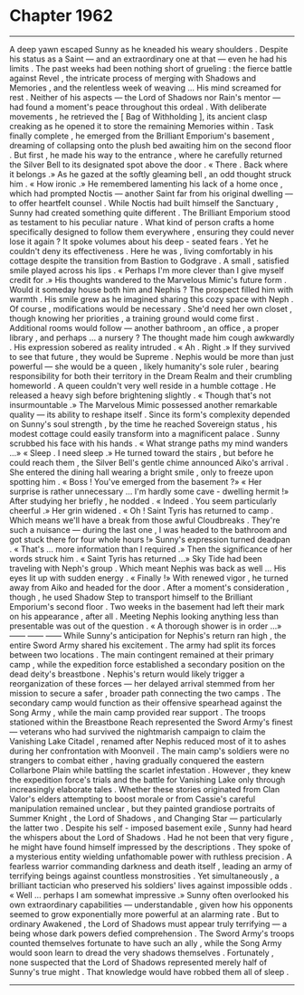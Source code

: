 
# Chapter 1962


---

A deep yawn escaped Sunny as he kneaded his weary shoulders . Despite his status as a Saint — and an extraordinary one at that — even he had his limits . The past weeks had been nothing short of grueling : the fierce battle against Revel , the intricate process of merging with Shadows and Memories , and the relentless week of weaving …
His mind screamed for rest .
Neither of his aspects — the Lord of Shadows nor Rain's mentor — had found a moment's peace throughout this ordeal .
With deliberate movements , he retrieved the [ Bag of Withholding ], its ancient clasp creaking as he opened it to store the remaining Memories within . Task finally complete , he emerged from the Brilliant Emporium's basement , dreaming of collapsing onto the plush bed awaiting him on the second floor . But first , he made his way to the entrance , where he carefully returned the Silver Bell to its designated spot above the door .
« There . Back where it belongs .»
As he gazed at the softly gleaming bell , an odd thought struck him .
« How ironic .»
He remembered lamenting his lack of a home once , which had prompted Noctis — another Saint far from his original dwelling — to offer heartfelt counsel . While Noctis had built himself the Sanctuary , Sunny had created something quite different .
The Brilliant Emporium stood as testament to his peculiar nature . What kind of person crafts a home specifically designed to follow them everywhere , ensuring they could never lose it again ? It spoke volumes about his deep - seated fears .
Yet he couldn't deny its effectiveness . Here he was , living comfortably in his cottage despite the transition from Bastion to Godgrave . A small , satisfied smile played across his lips .
« Perhaps I'm more clever than I give myself credit for .»
His thoughts wandered to the Marvelous Mimic's future form . Would it someday house both him and Nephis ? The prospect filled him with warmth .
His smile grew as he imagined sharing this cozy space with Neph . Of course , modifications would be necessary . She'd need her own closet , though knowing her priorities , a training ground would come first .
Additional rooms would follow — another bathroom , an office , a proper library , and perhaps … a nursery ?
The thought made him cough awkwardly .
His expression sobered as reality intruded .
« Ah . Right .»
If they survived to see that future , they would be Supreme . Nephis would be more than just powerful — she would be a queen , likely humanity's sole ruler , bearing responsibility for both their territory in the Dream Realm and their crumbling homeworld .
A queen couldn't very well reside in a humble cottage .
He released a heavy sigh before brightening slightly .
« Though that's not insurmountable .»
The Marvelous Mimic possessed another remarkable quality — its ability to reshape itself . Since its form's complexity depended on Sunny's soul strength , by the time he reached Sovereign status , his modest cottage could easily transform into a magnificent palace .
Sunny scrubbed his face with his hands .
« What strange paths my mind wanders …»
« Sleep . I need sleep .»
He turned toward the stairs , but before he could reach them , the Silver Bell's gentle chime announced Aiko's arrival . She entered the dining hall wearing a bright smile , only to freeze upon spotting him .
« Boss ! You've emerged from the basement ?»
« Her surprise is rather unnecessary … I'm hardly some cave - dwelling hermit !»
After studying her briefly , he nodded .
« Indeed . You seem particularly cheerful .»
Her grin widened .
« Oh ! Saint Tyris has returned to camp . Which means we'll have a break from those awful Cloudbreaks . They're such a nuisance — during the last one , I was headed to the bathroom and got stuck there for four whole hours !»
Sunny's expression turned deadpan .
« That's … more information than I required .»
Then the significance of her words struck him .
« Saint Tyris has returned …»
Sky Tide had been traveling with Neph's group .
Which meant Nephis was back as well …
His eyes lit up with sudden energy .
« Finally !»
With renewed vigor , he turned away from Aiko and headed for the door . After a moment's consideration , though , he used Shadow Step to transport himself to the Brilliant Emporium's second floor .
Two weeks in the basement had left their mark on his appearance , after all .
Meeting Nephis looking anything less than presentable was out of the question .
« A thorough shower is in order …»
—— —— ——
While Sunny's anticipation for Nephis's return ran high , the entire Sword Army shared his excitement .
The army had split its forces between two locations . The main contingent remained at their primary camp , while the expedition force established a secondary position on the dead deity's breastbone . Nephis's return would likely trigger a reorganization of these forces — her delayed arrival stemmed from her mission to secure a safer , broader path connecting the two camps .
The secondary camp would function as their offensive spearhead against the Song Army , while the main camp provided rear support . The troops stationed within the Breastbone Reach represented the Sword Army's finest — veterans who had survived the nightmarish campaign to claim the Vanishing Lake Citadel , renamed after Nephis reduced most of it to ashes during her confrontation with Moonveil .
The main camp's soldiers were no strangers to combat either , having gradually conquered the eastern Collarbone Plain while battling the scarlet infestation . However , they knew the expedition force's trials and the battle for Vanishing Lake only through increasingly elaborate tales .
Whether these stories originated from Clan Valor's elders attempting to boost morale or from Cassie's careful manipulation remained unclear , but they painted grandiose portraits of Summer Knight , the Lord of Shadows , and Changing Star — particularly the latter two . Despite his self - imposed basement exile , Sunny had heard the whispers about the Lord of Shadows . Had he not been that very figure , he might have found himself impressed by the descriptions .
They spoke of a mysterious entity wielding unfathomable power with ruthless precision . A fearless warrior commanding darkness and death itself , leading an army of terrifying beings against countless monstrosities . Yet simultaneously , a brilliant tactician who preserved his soldiers' lives against impossible odds .
« Well … perhaps I am somewhat impressive .»
Sunny often overlooked his own extraordinary capabilities — understandable , given how his opponents seemed to grow exponentially more powerful at an alarming rate .
But to ordinary Awakened , the Lord of Shadows must appear truly terrifying — a being whose dark powers defied comprehension . The Sword Army's troops counted themselves fortunate to have such an ally , while the Song Army would soon learn to dread the very shadows themselves .
Fortunately , none suspected that the Lord of Shadows represented merely half of Sunny's true might .
That knowledge would have robbed them all of sleep .

---

